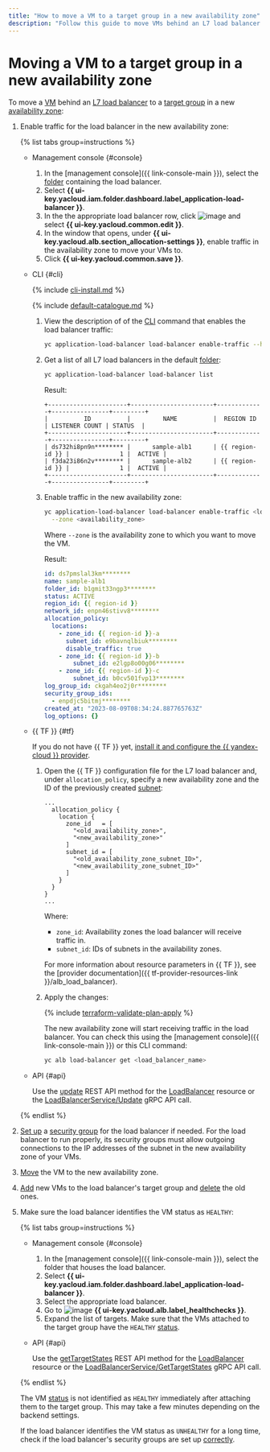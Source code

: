 ```yaml
---
title: "How to move a VM to a target group in a new availability zone"
description: "Follow this guide to move VMs behind an L7 load balancer to a target group in a new availability zone."
---
```


# Moving a VM to a target group in a new availability zone

To move a [VM](../../compute/concepts/vm.md) behind an [L7 load balancer](../concepts/application-load-balancer.md) to a [target group](../concepts/target-group.md) in a new [availability zone](../../overview/concepts/geo-scope.md):

1. Enable traffic for the load balancer in the new availability zone:

   {% list tabs group=instructions %}

   - Management console {#console}

      1. In the [management console]({{ link-console-main }}), select the [folder](../../resource-manager/concepts/resources-hierarchy.md#folder) containing the load balancer.
      1. Select **{{ ui-key.yacloud.iam.folder.dashboard.label_application-load-balancer }}**.
      1. In the the appropriate load balancer row, click ![image](../../_assets/console-icons/ellipsis.svg) and select **{{ ui-key.yacloud.common.edit }}**.
      1. In the window that opens, under **{{ ui-key.yacloud.alb.section_allocation-settings }}**, enable traffic in the availability zone to move your VMs to.
      1. Click **{{ ui-key.yacloud.common.save }}**.

   - CLI {#cli}

      {% include [cli-install.md](../../_includes/cli-install.md) %}

      {% include [default-catalogue.md](../../_includes/default-catalogue.md) %}

      1. View the description of of the [CLI](../../cli/) command that enables the load balancer traffic:

         ```bash
         yc application-load-balancer load-balancer enable-traffic --help
         ```

      1. Get a list of all L7 load balancers in the default [folder](../../resource-manager/concepts/resources-hierarchy.md#folder):

         ```bash
         yc application-load-balancer load-balancer list
         ```

         Result:

         ```text
         +----------------------+-----------------------+-------------+----------------+---------+
         |          ID          |         NAME          |  REGION ID  | LISTENER COUNT | STATUS  |
         +----------------------+-----------------------+-------------+----------------+---------+
         | ds732hi8pn9n******** |      sample-alb1      | {{ region-id }} |              1 |  ACTIVE |
         | f3da23i86n2v******** |      sample-alb2      | {{ region-id }} |              1 |  ACTIVE |
         +----------------------+-----------------------+-------------+----------------+---------+
         ```

      1. Enable traffic in the new availability zone:

         ```bash
         yc application-load-balancer load-balancer enable-traffic <load_balancer_name> \
           --zone <availability_zone>
         ```

         Where `--zone` is the availability zone to which you want to move the VM.

         Result:

         ```yaml
         id: ds7pmslal3km********
         name: sample-alb1
         folder_id: b1gmit33ngp3********
         status: ACTIVE
         region_id: {{ region-id }}
         network_id: enpn46stivv8********
         allocation_policy:
           locations:
             - zone_id: {{ region-id }}-a
               subnet_id: e9bavnqlbiuk********
               disable_traffic: true
             - zone_id: {{ region-id }}-b
                 subnet_id: e2lgp8o00g06********
             - zone_id: {{ region-id }}-c
                 subnet_id: b0cv501fvp13********
         log_group_id: ckgah4eo2j0r********
         security_group_ids:
           - enpdjc5bitmj********
         created_at: "2023-08-09T08:34:24.887765763Z"
         log_options: {}
         ```

   - {{ TF }} {#tf}

      If you do not have {{ TF }} yet, [install it and configure the {{ yandex-cloud }} provider](../../tutorials/infrastructure-management/terraform-quickstart.md#install-terraform).

      1. Open the {{ TF }} configuration file for the L7 load balancer and, under `allocation_policy`, specify a new availability zone and the ID of the previously created [subnet](../../vpc/concepts/network.md#subnet):

         ```hcl
         ...
           allocation_policy {
             location {
               zone_id   = [
                 "<old_availability_zone>",
                 "<new_availability_zone>"
               ]
               subnet_id = [
                 "<old_availability_zone_subnet_ID>",
                 "<new_availability_zone_subnet_ID>"
               ]
             }
           }
         }
         ...
         ```

         Where:
         * `zone_id`: Availability zones the load balancer will receive traffic in.
         * `subnet_id`: IDs of subnets in the availability zones.

         For more information about resource parameters in {{ TF }}, see the [provider documentation]({{ tf-provider-resources-link }}/alb_load_balancer).

      1. Apply the changes:

         {% include [terraform-validate-plan-apply](../../_tutorials/_tutorials_includes/terraform-validate-plan-apply.md) %}

         The new availability zone will start receiving traffic in the load balancer. You can check this using the [management console]({{ link-console-main }}) or this CLI command:

         ```bash
         yc alb load-balancer get <load_balancer_name>
         ```

   - API {#api}

      Use the [update](../api-ref/LoadBalancer/update.md) REST API method for the [LoadBalancer](../api-ref/LoadBalancer/index.md) resource or the [LoadBalancerService/Update](../api-ref/grpc/load_balancer_service.md#Update) gRPC API call.

   {% endlist %}

1. [Set up](../../vpc/operations/security-group-add-rule.md) a [security group](../../vpc/concepts/security-groups.md) for the load balancer if needed. For the load balancer to run properly, its security groups must allow outgoing connections to the IP addresses of the subnet in the new availability zone of your VMs.
1. [Move](../../compute/operations/vm-control/vm-change-zone.md) the VM to the new availability zone.
1. [Add](../../application-load-balancer/operations/target-group-update.md#add-targets) new VMs to the load balancer's target group and [delete](../../application-load-balancer/operations/target-group-update.md#remove-targets) the old ones.
1. Make sure the load balancer identifies the VM status as `HEALTHY`:

   {% list tabs group=instructions %}

   - Management console {#console}

      1. In the [management console]({{ link-console-main }}), select the folder that houses the load balancer.
      1. Select **{{ ui-key.yacloud.iam.folder.dashboard.label_application-load-balancer }}**.
      1. Select the appropriate load balancer.
      1. Go to ![image](../../_assets/console-icons/heart-pulse.svg) **{{ ui-key.yacloud.alb.label_healthchecks }}**.
      1. Expand the list of targets. Make sure that the VMs attached to the target group have the `HEALTHY` [status](../../compute/concepts/vm-statuses.md).

   - API {#api}

      Use the [getTargetStates](../api-ref/LoadBalancer/getTargetStates.md) REST API method for the [LoadBalancer](../api-ref/LoadBalancer/index.md) resource or the [LoadBalancerService/GetTargetStates](../api-ref/grpc/load_balancer_service.md#GetTargetStates) gRPC API call.

   {% endlist %}

   The VM [status](../../compute/concepts/vm-statuses.md) is not identified as `HEALTHY` immediately after attaching them to the target group. This may take a few minutes depending on the backend settings.

   If the load balancer identifies the VM status as `UNHEALTHY` for a long time, check if the load balancer's security groups are set up [correctly](../concepts/application-load-balancer.md#security-groups).